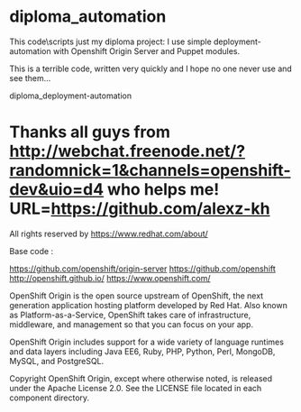 diploma_automation
==================
This code\scripts just my diploma project:
I use simple deployment-automation with Openshift Origin Server and Puppet modules.

This is a terrible code, written very quickly and I hope no one never use and see them...




diploma_deployment-automation


Thanks all guys from http://webchat.freenode.net/?randomnick=1&channels=openshift-dev&uio=d4
who helps me!
URL=https://github.com/alexz-kh
=================================
All rights reserved by
https://www.redhat.com/about/

Base code :

https://github.com/openshift/origin-server
https://github.com/openshift
http://openshift.github.io/
https://www.openshift.com/

OpenShift Origin is the open source upstream of OpenShift, the next generation application hosting 
platform developed by Red Hat. Also known as Platform-as-a-Service, OpenShift takes care of infrastructure,
middleware, and management so that you can focus on your app.

OpenShift Origin includes support for a wide variety of language runtimes and data layers including 
Java EE6, Ruby, PHP, Python, Perl, MongoDB, MySQL, and PostgreSQL.

Copyright
OpenShift Origin, except where otherwise noted, is released under the Apache License 2.0. See the 
LICENSE file located in each component directory.

